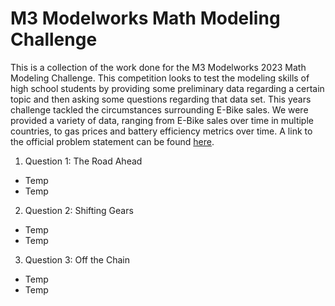 
# M3 Modelworks Math Modeling Challenge

This is a collection of the work done for the M3 Modelworks 2023 Math Modeling Challenge. This competition looks to test the modeling skills of high school students by providing some preliminary data regarding a certain topic and then asking some questions regarding that data set. This years challenge tackled the circumstances surrounding E-Bike sales. We were provided a variety of data, ranging from E-Bike sales over time in multiple countries, to gas prices and battery efficiency metrics over time. A link to the official problem statement can be found [here](https://m3challenge.siam.org/sites/default/files/uploads/M3%20Challenge%20PROBLEM_2023.pdf). 

1. Question 1: The Road Ahead
  - Temp
  - Temp
2. Question 2: Shifting Gears
  - Temp
  - Temp
3. Question 3: Off the Chain
  - Temp
  - Temp
